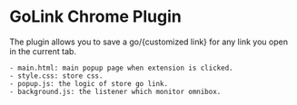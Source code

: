 # GoLink Chrome Plugin

The plugin allows you to save a go/{customized link} for any link you open in the current tab.

```
- main.html: main popup page when extension is clicked.
- style.css: store css.
- popup.js: the logic of store go link.
- background.js: the listener which monitor omnibox. 
```